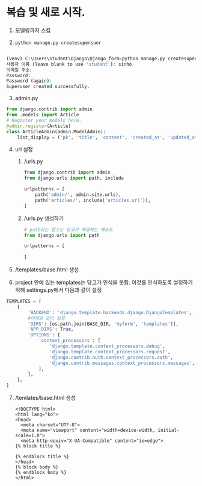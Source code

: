 # 복습 및 새로 시작.

1. 모델링까지 스킵



2. `python manage.py createsupersuer`

```bash

(venv) C:\Users\student\Django\Django_form>python manage.py createsuperuser
사용자 이름 (leave blank to use 'student'): sinho
이메일 주소:
Password:
Password (again):
Superuser created successfully.
```



3. admin.py

```python
from django.contrib import admin
from .models import Article 
# Register your models here.
@admin.register(Article)
class ArticleAdmin(admin.ModelAdmin):
    list_display = ('pk', 'title', 'content', 'created_at', 'updated_at')
```



4. url 설정

   1. <project>/urls.py

      ```python
      from django.contrib import admin
      from django.urls import path, include
      
      urlpatterns = [
          path('admin/', admin.site.urls),
          path('articles/', include('articles.url')),
      ]
      
      ```

   2. <app>/urls.py 생성하기

      ```python
      # path라는 함수는 당고가 제공하는 메소드
      from django.urls import path
      
      urlpatterns = [
          
      ]
      
      ```

5. <protect>/templates/base.html 생성

6.  project 안에 있는 templates는 당고가 인식을 못함. 이것를 인식하도록 설정하기 위해  settings.py에서 다음과 같이 설정

   ```python
   TEMPLATES = [
       {
           'BACKEND': 'django.template.backends.django.DjangoTemplates',
           #아래와 같이 설정
           'DIRS': [os.path.join(BASE_DIR, 'myform', 'templates')],
           'APP_DIRS': True,
           'OPTIONS': {
               'context_processors': [
                   'django.template.context_processors.debug',
                   'django.template.context_processors.request',
                   'django.contrib.auth.context_processors.auth',
                   'django.contrib.messages.context_processors.messages',
               ],
           },
       },
   ]
   
   ```

7. <project>/temlates/base.html 생성 

   ```django
   <!DOCTYPE html>
   <html lang="ko">
   <head>
     <meta charset="UTF-8">
     <meta name="viewport" content="width=device-width, initial-scale=1.0">
     <meta http-equiv="X-UA-Compatible" content="ie=edge">
   {% block title %}
   
   {% endblock title %}
   </head>
   {% block body %}
   {% endblock body %}
   </html>
   ```

   